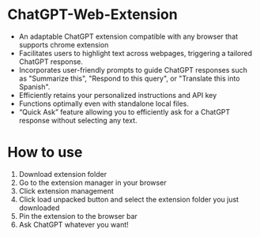 # ChatGPT-Web-Extension
- An adaptable ChatGPT extension compatible with any browser that supports chrome extension
- Facilitates users to highlight text across webpages, triggering a tailored ChatGPT response.
- Incorporates user-friendly prompts to guide ChatGPT responses such as "Summarize this", "Respond to this query", or "Translate this into Spanish".
- Efficiently retains your personalized instructions and API key
- Functions optimally even with standalone local files.
- “Quick Ask” feature allowing you to efficiently ask for a ChatGPT response without selecting any text.

# How to use
1. Download extension folder
2. Go to the extension manager in your browser
3. Click extension management
4. Click load unpacked button and select the extension folder you just downloaded
5. Pin the extension to the browser bar
6. Ask ChatGPT whatever you want!
